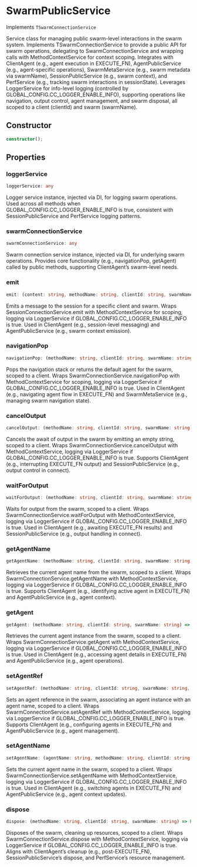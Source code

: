 # SwarmPublicService

Implements `TSwarmConnectionService`

Service class for managing public swarm-level interactions in the swarm system.
Implements TSwarmConnectionService to provide a public API for swarm operations, delegating to SwarmConnectionService and wrapping calls with MethodContextService for context scoping.
Integrates with ClientAgent (e.g., agent execution in EXECUTE_FN), AgentPublicService (e.g., agent-specific operations), SwarmMetaService (e.g., swarm metadata via swarmName), SessionPublicService (e.g., swarm context), and PerfService (e.g., tracking swarm interactions in sessionState).
Leverages LoggerService for info-level logging (controlled by GLOBAL_CONFIG.CC_LOGGER_ENABLE_INFO), supporting operations like navigation, output control, agent management, and swarm disposal, all scoped to a client (clientId) and swarm (swarmName).

## Constructor

```ts
constructor();
```

## Properties

### loggerService

```ts
loggerService: any
```

Logger service instance, injected via DI, for logging swarm operations.
Used across all methods when GLOBAL_CONFIG.CC_LOGGER_ENABLE_INFO is true, consistent with SessionPublicService and PerfService logging patterns.

### swarmConnectionService

```ts
swarmConnectionService: any
```

Swarm connection service instance, injected via DI, for underlying swarm operations.
Provides core functionality (e.g., navigationPop, getAgent) called by public methods, supporting ClientAgent’s swarm-level needs.

### emit

```ts
emit: (content: string, methodName: string, clientId: string, swarmName: string) => Promise<void>
```

Emits a message to the session for a specific client and swarm.
Wraps SessionConnectionService.emit with MethodContextService for scoping, logging via LoggerService if GLOBAL_CONFIG.CC_LOGGER_ENABLE_INFO is true.
Used in ClientAgent (e.g., session-level messaging) and AgentPublicService (e.g., swarm context emission).

### navigationPop

```ts
navigationPop: (methodName: string, clientId: string, swarmName: string) => Promise<string>
```

Pops the navigation stack or returns the default agent for the swarm, scoped to a client.
Wraps SwarmConnectionService.navigationPop with MethodContextService for scoping, logging via LoggerService if GLOBAL_CONFIG.CC_LOGGER_ENABLE_INFO is true.
Used in ClientAgent (e.g., navigating agent flow in EXECUTE_FN) and SwarmMetaService (e.g., managing swarm navigation state).

### cancelOutput

```ts
cancelOutput: (methodName: string, clientId: string, swarmName: string) => Promise<void>
```

Cancels the await of output in the swarm by emitting an empty string, scoped to a client.
Wraps SwarmConnectionService.cancelOutput with MethodContextService, logging via LoggerService if GLOBAL_CONFIG.CC_LOGGER_ENABLE_INFO is true.
Supports ClientAgent (e.g., interrupting EXECUTE_FN output) and SessionPublicService (e.g., output control in connect).

### waitForOutput

```ts
waitForOutput: (methodName: string, clientId: string, swarmName: string) => Promise<string>
```

Waits for output from the swarm, scoped to a client.
Wraps SwarmConnectionService.waitForOutput with MethodContextService, logging via LoggerService if GLOBAL_CONFIG.CC_LOGGER_ENABLE_INFO is true.
Used in ClientAgent (e.g., awaiting EXECUTE_FN results) and SessionPublicService (e.g., output handling in connect).

### getAgentName

```ts
getAgentName: (methodName: string, clientId: string, swarmName: string) => Promise<string>
```

Retrieves the current agent name from the swarm, scoped to a client.
Wraps SwarmConnectionService.getAgentName with MethodContextService, logging via LoggerService if GLOBAL_CONFIG.CC_LOGGER_ENABLE_INFO is true.
Supports ClientAgent (e.g., identifying active agent in EXECUTE_FN) and AgentPublicService (e.g., agent context).

### getAgent

```ts
getAgent: (methodName: string, clientId: string, swarmName: string) => Promise<IAgent>
```

Retrieves the current agent instance from the swarm, scoped to a client.
Wraps SwarmConnectionService.getAgent with MethodContextService, logging via LoggerService if GLOBAL_CONFIG.CC_LOGGER_ENABLE_INFO is true.
Used in ClientAgent (e.g., accessing agent details in EXECUTE_FN) and AgentPublicService (e.g., agent operations).

### setAgentRef

```ts
setAgentRef: (methodName: string, clientId: string, swarmName: string, agentName: string, agent: IAgent) => Promise<void>
```

Sets an agent reference in the swarm, associating an agent instance with an agent name, scoped to a client.
Wraps SwarmConnectionService.setAgentRef with MethodContextService, logging via LoggerService if GLOBAL_CONFIG.CC_LOGGER_ENABLE_INFO is true.
Supports ClientAgent (e.g., configuring agents in EXECUTE_FN) and AgentPublicService (e.g., agent management).

### setAgentName

```ts
setAgentName: (agentName: string, methodName: string, clientId: string, swarmName: string) => Promise<void>
```

Sets the current agent name in the swarm, scoped to a client.
Wraps SwarmConnectionService.setAgentName with MethodContextService, logging via LoggerService if GLOBAL_CONFIG.CC_LOGGER_ENABLE_INFO is true.
Used in ClientAgent (e.g., switching agents in EXECUTE_FN) and AgentPublicService (e.g., agent context updates).

### dispose

```ts
dispose: (methodName: string, clientId: string, swarmName: string) => Promise<void>
```

Disposes of the swarm, cleaning up resources, scoped to a client.
Wraps SwarmConnectionService.dispose with MethodContextService, logging via LoggerService if GLOBAL_CONFIG.CC_LOGGER_ENABLE_INFO is true.
Aligns with ClientAgent’s cleanup (e.g., post-EXECUTE_FN), SessionPublicService’s dispose, and PerfService’s resource management.
